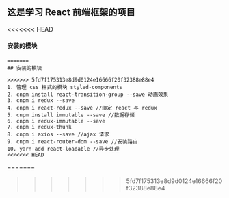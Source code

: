 ## 这是学习 React 前端框架的项目

<<<<<<< HEAD
#### 安装的模块

```
=======
## 安装的模块

>>>>>>> 5fd7f175313e8d9d0124e16666f20f32388e88e4
1. 管理 css 样式的模块 styled-components
2. cnpm install react-transition-group --save 动画效果
3. cnpm i redux --save
4. cnpm i react-redux --save //绑定 react 与 redux
5. cnpm install immutable --save //数据存储
6. cnpm i redux-immutable --save
7. cnpm i redux-thunk
8. cnpm i axios --save //ajax 请求
9. cnpm i react-router-dom --save //安装路由
10. yarn add react-loadable //异步处理
<<<<<<< HEAD
```

=======
>>>>>>> 5fd7f175313e8d9d0124e16666f20f32388e88e4
